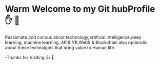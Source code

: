 # Warm Welcome to my Git hubProfile ✋ 🙏

 Passionate and curious  about  technology,artificial intelligence,deep learning, machine learning, AR & VR,Web5 & Blockchain  also optimistic about these technolgies that bring value to Human life.





 -Thanks for Visiting 👍 🙏 

